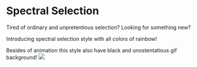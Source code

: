 # Spectral Selection

Tired of ordinary and unpretentious selection? Looking for something new?

Introducing spectral selection style with all colors of rainbow!

Besides of animation this style also have black and unostentatious gif background!
![](https://github.com/Tizoner/Spectral-selection/blob/master/example.gif)
